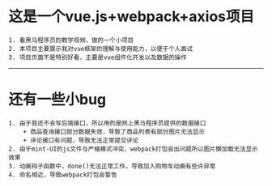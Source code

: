 # 这是一个vue.js+webpack+axios项目
	1. 看黑马程序员的教学视频，做的一个小项目
	2. 本项目主要展示我对vue框架的理解与使用能力，以便于个人面试
	3. 项目页面不是特别好看，主要是vue组件化开发以及数据的操作
***
# 还有一些小bug
	1. 由于我还不会写后端接口，所以用的是网上黑马程序员提供的数据接口
		+ 商品查询接口部分数据失效，导致了商品列表有部分图片无法显示
		+ 评论接口有问题，导致无法正常提交评论
	2. 由于mint-UI的js文件与严格模式冲突，webpack打包会出问题所以图片懒加载无法显示效果
	3. 动画钩子函数中，done()无法正常工作，导致加入购物车动画有些许异常
	4. 命名相近，导致webpack打包会警告
